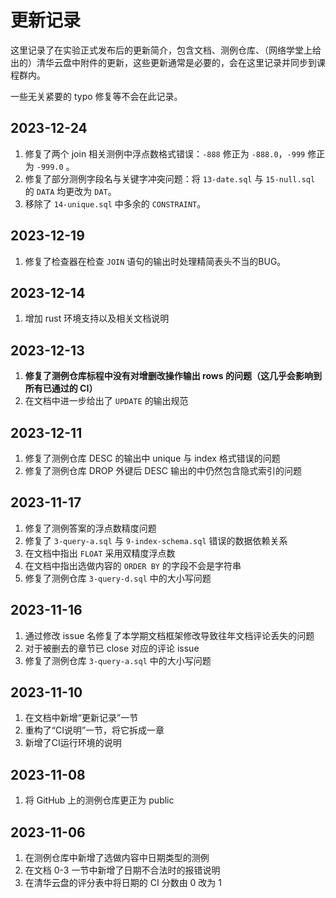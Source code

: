 # 更新记录

这里记录了在实验正式发布后的更新简介，包含文档、测例仓库、（网络学堂上给出的）清华云盘中附件的更新，这些更新通常是必要的，会在这里记录并同步到课程群内。

一些无关紧要的 typo 修复等不会在此记录。

## 2023-12-24
1. 修复了两个 join 相关测例中浮点数格式错误：`-888` 修正为 `-888.0`，`-999` 修正为 `-999.0` 。
2. 修复了部分测例字段名与关键字冲突问题：将 `13-date.sql` 与 `15-null.sql` 的 `DATA` 均更改为 `DAT`。
3. 移除了 `14-unique.sql` 中多余的 `CONSTRAINT`。

## 2023-12-19
1. 修复了检查器在检查 `JOIN` 语句的输出时处理精简表头不当的BUG。

## 2023-12-14

1. 增加 rust 环境支持以及相关文档说明

## 2023-12-13

1. **修复了测例仓库标程中没有对增删改操作输出 rows 的问题（这几乎会影响到所有已通过的 CI）**
2. 在文档中进一步给出了 `UPDATE` 的输出规范

## 2023-12-11
1. 修复了测例仓库 DESC 的输出中 unique 与 index 格式错误的问题
2. 修复了测例仓库 DROP 外键后 DESC 输出的中仍然包含隐式索引的问题

## 2023-11-17
1. 修复了测例答案的浮点数精度问题
2. 修复了 `3-query-a.sql` 与 `9-index-schema.sql` 错误的数据依赖关系
3. 在文档中指出 `FLOAT` 采用双精度浮点数
4. 在文档中指出选做内容的 `ORDER BY` 的字段不会是字符串
5. 修复了测例仓库 `3-query-d.sql` 中的大小写问题

## 2023-11-16

1. 通过修改 issue 名修复了本学期文档框架修改导致往年文档评论丢失的问题
2. 对于被删去的章节已 close 对应的评论 issue
3. 修复了测例仓库 `3-query-a.sql` 中的大小写问题

## 2023-11-10

1. 在文档中新增“更新记录”一节
2. 重构了“CI说明”一节，将它拆成一章
3. 新增了CI运行环境的说明

## 2023-11-08

1. 将 GitHub 上的测例仓库更正为 public

## 2023-11-06

1. 在测例仓库中新增了选做内容中日期类型的测例
2. 在文档 0-3 一节中新增了日期不合法时的报错说明
3. 在清华云盘的评分表中将日期的 CI 分数由 0 改为 1

